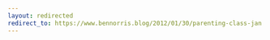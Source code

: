 ```yaml
---
layout: redirected
redirect_to: https://www.bennorris.blog/2012/01/30/parenting-class-jan.html
---
```

